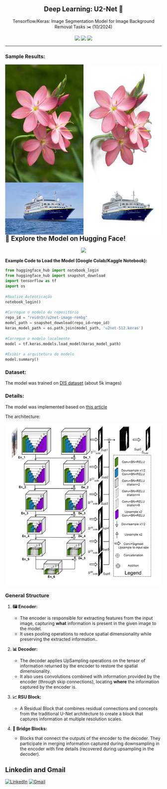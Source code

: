 <h2 align="center"> Deep Learning: U2-Net 🧠 </h2>
<p align="center"> Tensorflow/Keras: Image Segmentation Model for Image Background Removal Tasks ✂️ (10/2024)</p>
<p align="center"> 
    <p align="center"> 
    <img src="https://img.shields.io/badge/TensorFlow-FF6F00?style=for-the-badge&logo=tensorflow&logoColor=white">
    <img src="https://img.shields.io/badge/Keras-FF0000?style=for-the-badge&logo=keras&logoColor=white">
    <img src="https://img.shields.io/badge/-HuggingFace-FDEE21?style=for-the-badge&logo=HuggingFace&logoColor=black">
    </p>
</p>

<hr>

### Sample Results:
<p align="left">
  <img align="left" width="50%" src="io/test.jpg"/>
  <img align="right" width="50%" src="io/result.png"/>
</p>
<p align="left">
  <img align="left" width="50%" src="assets/ship.jpg"/>
  <img align="right" width="50%" src="assets/rembg.jpg"/>
</p>

## 🚀 Explore the Model on Hugging Face!
<p align="center">
  <a href="https://huggingface.co/reidn3r/u2net-image-rembg" target="_blank">
    <img src="https://img.shields.io/badge/-HuggingFace-FDEE21?style=for-the-badge&logo=HuggingFace&logoColor=black">
  </a>
</p>

**Example Code to Load the Model (Google Colab/Kaggle Notebook):**

```python
from huggingface_hub import notebook_login
from huggingface_hub import snapshot_download
import tensorflow as tf
import os

#Realize Autenticação
notebook_login() 

#Carregue o modelo do repositório
repo_id = "reidn3r/u2net-image-rembg"
model_path = snapshot_download(repo_id=repo_id)
keras_model_path = os.path.join(model_path, 'u2net-512.keras')

#Carregue o modelo localmente
model = tf.keras.models.load_model(keras_model_path)

#Exibir a arquitetura do modelo
model.summary()
```

### Dataset:
<p align="left">
  <p align="left">The model was trained on <a target="_blank" href="https://github.com/xuebinqin/DIS.git">DIS dataset</a> (about 5k images)</p>
</p>

<p>


### Details:
<p align="left">
  <p align="left">The model was implemented based on <a href="https://arxiv.org/pdf/2005.09007" target="_blank">this article</a></p>
  <p align="left">The architecture:</p>
  <img align="center" src="assets/architecture.png"/>
</p>

<p>

### General Structure
1. **🖼️ Encoder:**
   - The encoder is responsible for extracting features from the input image, capturing **what** information is present in the given image to the model.
   - It uses pooling operations to reduce spatial dimensionality while preserving the extracted information..

2. **📊 Decoder:**
   - The decoder applies UpSampling operations on the tensor of information returned by the encoder to restore the spatial dimensionality.
   - It also uses convolutions combined with information provided by the encoder (through skip connections), locating **where** the information captured by the encoder is. 

3. **📈 RSU Block:**
   - A Residual Block that combines residual connections and concepts from the traditional U-Net architecture to create a block that captures information at multiple resolution scales.

4. **🌉 Bridge Blocks:**
   - Blocks that connect the outputs of the encoder to the decoder. They participate in merging information captured during downsampling in the encoder with fine details (recovered during upsampling in the decoder).
</p>

## Linkedin and Gmail
<p align="center">

[![LinkedIn](https://img.shields.io/badge/linkedin-%230077B5.svg?style=for-the-badge&logo=linkedin&logoColor=white)](https://linkedin.com/in/reidner-adnan-b19377210) 	[![Gmail](https://img.shields.io/badge/Gmail-D14836?style=for-the-badge&logo=gmail&logoColor=white)](mailto:rdn.adn00@gmail.com)

</p>


